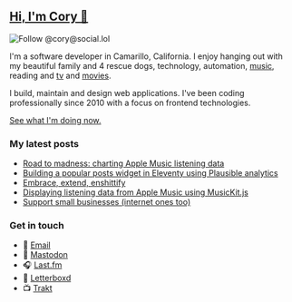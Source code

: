 ## [Hi, I'm Cory 👋](https://coryd.dev)

![Follow @cory@social.lol](https://img.shields.io/mastodon/follow/109606224363698309?domain=https%3A%2F%2Fsocial.lol&style=for-the-badge&logo=Mastodon&logoColor=white&labelColor=6364FF)

I'm a software developer in Camarillo, California. I enjoy hanging out with my beautiful family and 4 rescue dogs, technology, automation, <a href="https://www.last.fm/user/cdrn_" target="_blank" rel="noopener noreferrer">music</a>, reading and <a href="https://trakt.tv/users/cdransf" target="_blank" rel="noopener noreferrer">tv</a> and <a href="https://letterboxd.com/cdme" target="_blank" rel="noopener noreferrer">movies</a>.

I build, maintain and design web applications. I've been coding professionally since 2010 with a focus on frontend technologies.

[See what I'm doing now.](https://coryd.dev/now)

### My latest posts
<!-- BLOGPOSTS:START -->
- [Road to madness: charting Apple Music listening data](https://coryd.dev/posts/2023/road-to-madness-apple-music-charts/)
- [Building a popular posts widget in Eleventy using Plausible analytics](https://coryd.dev/posts/2023/popular-posts-widget-using-eleventy-plausible/)
- [Embrace, extend, enshittify](https://coryd.dev/posts/2023/embrace-extend-enshittify/)
- [Displaying listening data from Apple Music using MusicKit.js](https://coryd.dev/posts/2023/displaying-listening-data-from-apple-music-using-musickit/)
- [Support small businesses (internet ones too)](https://coryd.dev/posts/2023/support-small-businesses-internet-ones-too/)
<!-- BLOGPOSTS:END -->

### Get in touch

- 📧 [Email](mailto:coryd@hey.com)
- 🐘 [Mastodon](https://social.lol/@cory)
- 🎧 [Last.fm](https://www.last.fm/user/cdrn_)
- 🎥 [Letterboxd](https://letterboxd.com/cdme)
- 📺 [Trakt](https://trakt.tv/users/cdransf)
